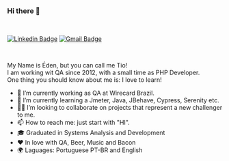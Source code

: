 ### Hi there 👋
<br/>

[![Linkedin Badge](https://img.shields.io/badge/-LinkedIn-blue?style=flat-square&logo=Linkedin&logoColor=white&link=https://https://www.linkedin.com/in/edenpereira)](https://https://www.linkedin.com/in/edenpereira)
[![Gmail Badge](https://img.shields.io/badge/-Gmail-c14438?style=flat-square&logo=Gmail&logoColor=white&link=mailto:edenjp@gmail.com)](mailto:edenjp@gmail.com/)

<br/>

My Name is Éden, but you can call me Tio!  
I am working wit QA since 2012, with a small time as PHP Developer.  
One thing you should know about me is: I love to learn!

- 🔭 I’m currently working as QA at Wirecard Brazil.
- 🌱 I’m currently learning a Jmeter, Java, JBehave, Cypress, Serenity etc.
- 💪🏽 I’m looking to collaborate on projects that represent a new challenger to me.
- 📫 How to reach me: just start with "HI".
- 🎓 Graduated in Systems Analysis and Development
- ❤️ In love with QA, Beer, Music and Bacon
- 🌍 Laguages: Portuguese PT-BR and English
